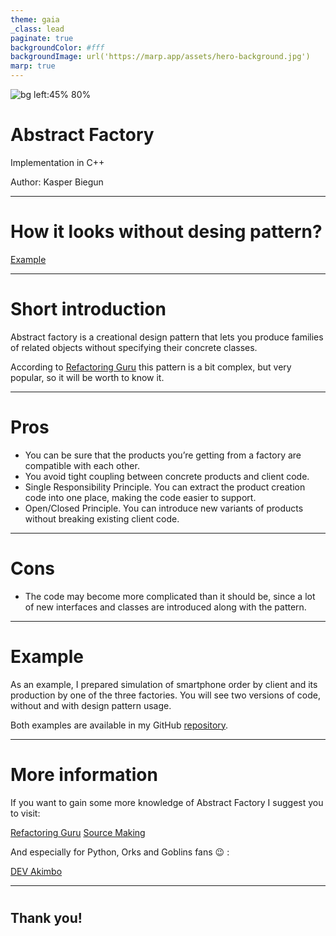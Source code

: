 ```yaml
---
theme: gaia
_class: lead
paginate: true
backgroundColor: #fff
backgroundImage: url('https://marp.app/assets/hero-background.jpg')
marp: true
---
```


![bg left:45% 80%](https://images.pexels.com/photos/247763/pexels-photo-247763.jpeg?auto=compress&cs=tinysrgb&dpr=2&h=950&w=1240)

# **Abstract Factory**

Implementation in C++

Author: Kasper Biegun

---

# How it looks without desing pattern?

[Example](https://github.com/Kasperice/abstract-factory-presentation/blob/main/withoutDesignPattern.cpp])

---

# Short introduction

Abstract factory is a creational design pattern that lets you produce families of related objects without specifying their concrete classes.

According to [Refactoring Guru](https://refactoring.guru/design-patterns/abstract-factory/cpp/example) this pattern is a bit complex, but very popular, so it will be worth to know it.
<!-- ```cpp
#include <memory>

int a = 5

std::cout << a << std::endl;

``` -->
---
# Pros
* You can be sure that the products you’re getting from a factory are compatible with each other. <!-- .element: class="fragment fade-in" --> 
* You avoid tight coupling between concrete products and client code. <!-- .element: class="fragment fade-in" -->
* Single Responsibility Principle. You can extract the product creation code into one place, making the code easier to support.<!-- .element: class="fragment fade-in" -->
* Open/Closed Principle. You can introduce new variants of products without breaking existing client code. <!-- .element: class="fragment fade-in" -->
---
# Cons
* The code may become more complicated than it should be, since a lot of new interfaces and classes are introduced along with the pattern. <!-- .element: class="fragment fade-in" -->
---
# Example

As an example, I prepared simulation of smartphone order by client and its production by one of the three factories. You will see two versions of code, without and with design pattern usage.

Both examples are available in my GitHub [repository](https://github.com/Kasperice/abstract-factory-presentation).


---
# More information
If you want to gain some more knowledge of Abstract Factory I suggest you to visit:

[Refactoring Guru](https://refactoring.guru/design-patterns/abstract-factory)
[Source Making](https://sourcemaking.com/design_patterns/abstract_factory)

And especially for Python, Orks and Goblins fans :wink: :

[DEV Akimbo](https://devakimbo.com/abstract-factory-design-pattern-python-for-web-developers/)


---
# 

## Thank you!
